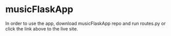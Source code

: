 # musicFlaskApp

In order to use the app, download musicFlaskApp repo and run routes.py or click the link above to the live site.

